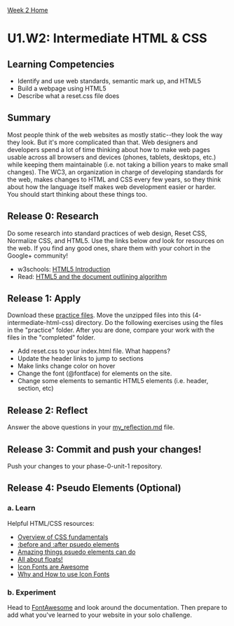 [Week 2 Home](../)

# U1.W2: Intermediate HTML & CSS

## Learning Competencies
- Identify and use web standards, semantic mark up, and HTML5
- Build a webpage using HTML5
- Describe what a reset.css file does

## Summary

Most people think of the web websites as mostly static--they look the way they look.  But it's more complicated than that.  Web designers and developers spend a lot of time thinking about how to make web pages usable across all browsers and devices (phones, tablets, desktops, etc.) while keeping them maintainable (i.e. not taking a billion years to make small changes). The WC3, an organization in charge of developing standards for the web, makes changes to HTML and CSS every few years, so they think about how the language itself makes web development easier or harder. You should start thinking about these things too.

## Release 0: Research

Do some research into standard practices of web design, Reset CSS, Normalize CSS, and HTML5. Use the links below *and* look for resources on the web. If you find any good ones, share them with your cohort in the Google+ community!

- w3schools: [HTML5 Introduction](http://www.w3schools.com/html/html5_intro.asp)
- Read: [HTML5 and the document outlining algorithm](http://www.smashingmagazine.com/2011/08/16/html5-and-the-document-outlining-algorithm/)


## Release 1: Apply
Download these [practice files](http://girldevelopit.github.io/gdi-core-intermediate-html-css/class1.zip). Move the unzipped files into this (4-intermediate-html-css) directory. Do the following exercises using the files in the "practice" folder. After you are done, compare your work with the files in the "completed" folder. 

- Add reset.css to your index.html file. What happens?
- Update the header links to jump to sections
- Make links change color on hover
- Change the font (@fontface) for elements on the site.
- Change some elements to semantic HTML5 elements (i.e. header, section, etc)

## Release 2: Reflect
Answer the above questions in your [my_reflection.md](my_reflection.md) file.

## Release 3: Commit and push your changes!
Push your changes to your phase-0-unit-1 repository. 

## Release 4: Pseudo Elements (Optional)
### a. Learn
Helpful HTML/CSS resources:

- [Overview of CSS fundamentals](http://learnlayout.com/no-layout.html)
- [:before and :after psuedo
elements](http://www.smashingmagazine.com/2011/07/13/learning-to-use-the-before-and-after-pseudo-elements-in-css/)
- [Amazing things psuedo elements can
do](http://css-tricks.com/pseudo-element-roundup/)
- [All about floats!](http://css-tricks.com/all-about-floats/)
- [Icon Fonts are Awesome](https://css-tricks.com/examples/IconFont/)
- [Why and How to use Icon
Fonts](http://www.vanseodesign.com/web-design/icon-fonts/)

### b. Experiment
Head to [FontAwesome](http://fontawesome.io/) and look around the
documentation. Then prepare to add what you've learned to your website in your solo challenge.

